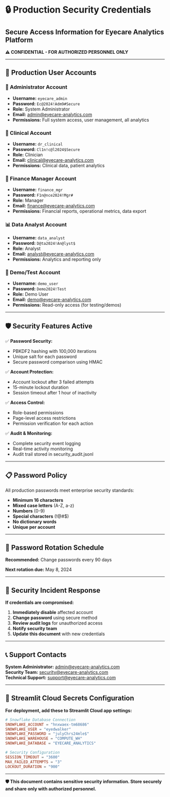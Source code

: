 # 🔒 Production Security Credentials
## Secure Access Information for Eyecare Analytics Platform

**⚠️ CONFIDENTIAL - FOR AUTHORIZED PERSONNEL ONLY**

---

## 🔐 **Production User Accounts**

### **👑 Administrator Account**
- **Username:** `eyecare_admin`
- **Password:** `Ec@2024!Adm9#Secure`
- **Role:** System Administrator
- **Email:** admin@eyecare-analytics.com
- **Permissions:** Full system access, user management, all analytics

### **🏥 Clinical Account**
- **Username:** `dr_clinical`
- **Password:** `Cl1n!c@l2024$Secure`
- **Role:** Clinician
- **Email:** clinical@eyecare-analytics.com
- **Permissions:** Clinical data, patient analytics

### **💼 Finance Manager Account**
- **Username:** `finance_mgr`
- **Password:** `F1n@nce2024!Mgr#`
- **Role:** Manager
- **Email:** finance@eyecare-analytics.com
- **Permissions:** Financial reports, operational metrics, data export

### **📊 Data Analyst Account**
- **Username:** `data_analyst`
- **Password:** `D@ta2024!An@lyst$`
- **Role:** Analyst
- **Email:** analyst@eyecare-analytics.com
- **Permissions:** Analytics and reporting only

### **🧪 Demo/Test Account**
- **Username:** `demo_user`
- **Password:** `Demo2024!Test`
- **Role:** Demo User
- **Email:** demo@eyecare-analytics.com
- **Permissions:** Read-only access (for testing/demos)

---

## 🛡️ **Security Features Active**

✅ **Password Security:**
- PBKDF2 hashing with 100,000 iterations
- Unique salt for each password
- Secure password comparison using HMAC

✅ **Account Protection:**
- Account lockout after 3 failed attempts
- 15-minute lockout duration
- Session timeout after 1 hour of inactivity

✅ **Access Control:**
- Role-based permissions
- Page-level access restrictions
- Permission verification for each action

✅ **Audit & Monitoring:**
- Complete security event logging
- Real-time activity monitoring
- Audit trail stored in security_audit.jsonl

---

## 📋 **Password Policy**

All production passwords meet enterprise security standards:
- **Minimum 16 characters**
- **Mixed case letters** (A-Z, a-z)
- **Numbers** (0-9)
- **Special characters** (!@#$)
- **No dictionary words**
- **Unique per account**

---

## 🔄 **Password Rotation Schedule**

**Recommended:** Change passwords every 90 days

**Next rotation due:** May 8, 2024

---

## 🚨 **Security Incident Response**

**If credentials are compromised:**
1. **Immediately disable** affected account
2. **Change password** using secure method
3. **Review audit logs** for unauthorized access
4. **Notify security team**
5. **Update this document** with new credentials

---

## 📞 **Support Contacts**

**System Administrator:** admin@eyecare-analytics.com  
**Security Team:** security@eyecare-analytics.com  
**Technical Support:** support@eyecare-analytics.com

---

## 🔐 **Streamlit Cloud Secrets Configuration**

**For deployment, add these to Streamlit Cloud app settings:**

```toml
# Snowflake Database Connection
SNOWFLAKE_ACCOUNT = "hnxwaex-tm68686"
SNOWFLAKE_USER = "eyedwalker"
SNOWFLAKE_PASSWORD = "julyChrs24mle$"
SNOWFLAKE_WAREHOUSE = "COMPUTE_WH"
SNOWFLAKE_DATABASE = "EYECARE_ANALYTICS"

# Security Configuration
SESSION_TIMEOUT = "3600"
MAX_FAILED_ATTEMPTS = "3"
LOCKOUT_DURATION = "900"
```

---

**🛡️ This document contains sensitive security information. Store securely and share only with authorized personnel.**
